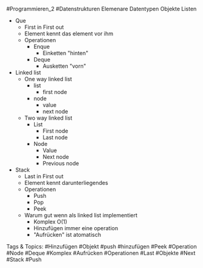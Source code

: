  #Programmieren_2 #Datenstrukturen Elemenare Datentypen
 Objekte
 Listen
  - Que
    - First in First out
    - Element kennt das element vor ihm
    - Operationen
      - Enque
        - Einketten "hinten"
      - Deque
        - Ausketten "vorn"
  - Linked list
    - One way linked list
      - list
        - first node
      - node
        - value
        - next node
    - Two way linked list
      - List
        - First node
        - Last node
      - Node
        - Value
        - Next node
        - Previous node
  - Stack
    - Last in First out
    - Element kennt darunterliegendes
    - Operationen
      - Push
      - Pop
      - Peek
    - Warum gut wenn als linked list implementiert
      - Komplex O(1)
      - Hinzufügen immer eine operation
      - "Aufrücken" ist atomatisch

   Tags & Topics:
   #Hinzufügen
   #Objekt
   #push
   #hinzufügen
   #Peek
   #Operation
   #Node
   #Deque
   #Komplex
   #Aufrücken
   #Operationen
   #Last
   #Objekte
   #Next
   #Stack
   #Push